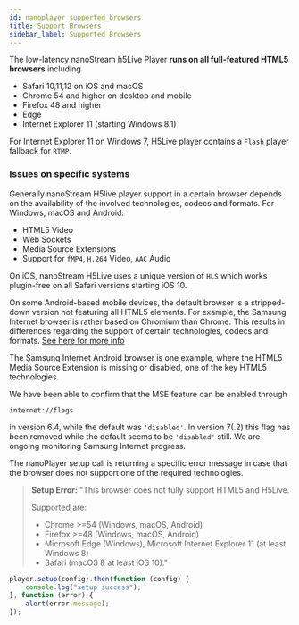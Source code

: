 ```yaml
---
id: nanoplayer_supported_browsers
title: Support Browsers
sidebar_label: Supported Browsers
---
```


The low-latency nanoStream h5Live Player **runs on all full-featured HTML5 browsers** including

- Safari 10,11,12 on iOS and macOS
- Chrome 54 and higher on desktop and mobile
- Firefox 48 and higher
- Edge
- Internet Explorer 11 (starting Windows 8.1)

For Internet Explorer 11 on Windows 7, H5Live player contains a `Flash` player fallback for `RTMP`.



### Issues on specific systems

Generally nanoStream H5live player support in a certain browser depends on the 
availability of the involved technologies, codecs and formats. 
For Windows, macOS and Android: 

- HTML5 Video 
- Web Sockets 
- Media Source Extensions 
- Support for `fMP4`, `H.264` Video, `AAC` Audio 

On iOS, nanoStream H5Live uses a unique version of `HLS` which works plugin-free on all Safari versions starting iOS 10.

On some Android-based mobile devices, the default browser is a stripped-down version not featuring all HTML5 elements. For example, the Samsung Internet browser is rather based on Chromium than Chrome. 
This results in differences regarding the support of certain technologies, codecs and formats. 
[See here for more info](https://www.chromium.org/audio-video)

The Samsung Internet Android browser is one example, where the HTML5 Media Source Extension is missing or disabled, one of the key HTML5 technologies.

We have been able to confirm that the MSE feature can be enabled through 

    internet://flags 

in version 6.4, while the default was `'disabled'`. 
In version 7(.2) this flag has been removed while the default seems to be `'disabled'` still. We are ongoing monitoring Samsung Internet progress.

The nanoPlayer setup call is returning a specific error message in case that the browser does not support one of the required technologies.

> **Setup Error:** "This browser does not fully support HTML5 and H5Live. 
>
> Supported are:
>
> - Chrome >=54 (Windows, macOS, Android)
> - Firefox >=48 (Windows, macOS, Android)
> - Microsoft Edge (Windows), Microsoft Internet Explorer 11 (at least Windows 8)
> - Safari (macOS & at least iOS 10)."

```javascript
player.setup(config).then(function (config) {
    console.log("setup success");
}, function (error) {
    alert(error.message);
});
```
